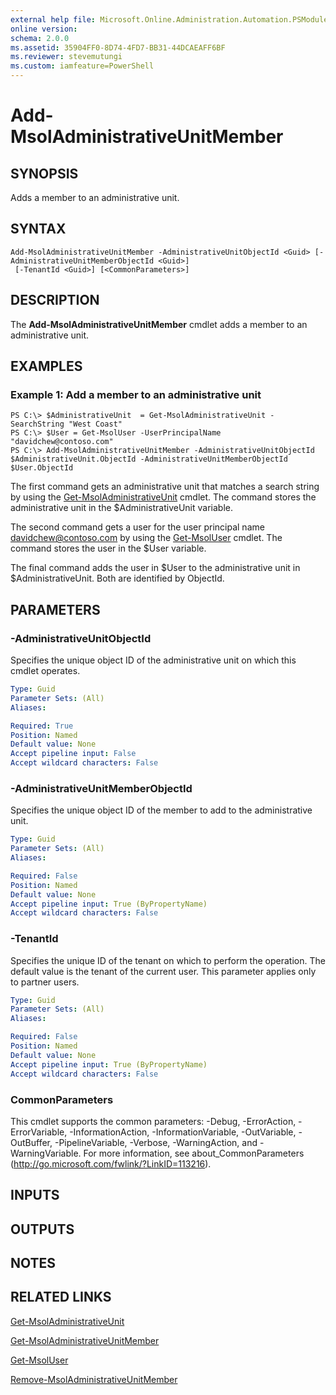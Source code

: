 ```yaml
---
external help file: Microsoft.Online.Administration.Automation.PSModule.dll-help.xml
online version:
schema: 2.0.0
ms.assetid: 35904FF0-8D74-4FD7-BB31-44DCAEAFF6BF
ms.reviewer: stevemutungi
ms.custom: iamfeature=PowerShell
---
```


# Add-MsolAdministrativeUnitMember

## SYNOPSIS
Adds a member to an administrative unit.

## SYNTAX

```
Add-MsolAdministrativeUnitMember -AdministrativeUnitObjectId <Guid> [-AdministrativeUnitMemberObjectId <Guid>]
 [-TenantId <Guid>] [<CommonParameters>]
```

## DESCRIPTION
The **Add-MsolAdministrativeUnitMember** cmdlet adds a member to an administrative unit.

## EXAMPLES

### Example 1: Add a member to an administrative unit

```
PS C:\> $AdministrativeUnit  = Get-MsolAdministrativeUnit -SearchString "West Coast"
PS C:\> $User = Get-MsolUser -UserPrincipalName "davidchew@contoso.com"
PS C:\> Add-MsolAdministrativeUnitMember -AdministrativeUnitObjectId $AdministrativeUnit.ObjectId -AdministrativeUnitMemberObjectId $User.ObjectId
```

The first command gets an administrative unit that matches a search string by using the [Get-MsolAdministrativeUnit](./Get-MsolAdministrativeUnit.md) cmdlet.
The command stores the administrative unit in the $AdministrativeUnit variable.

The second command gets a user for the user principal name davidchew@contoso.com by using the [Get-MsolUser](./Get-MsolUser.md) cmdlet.
The command stores the user in the $User variable.

The final command adds the user in $User to the administrative unit in $AdministrativeUnit.
Both are identified by ObjectId.


## PARAMETERS

### -AdministrativeUnitObjectId
Specifies the unique object ID of the administrative unit on which this cmdlet operates.

```yaml
Type: Guid
Parameter Sets: (All)
Aliases:

Required: True
Position: Named
Default value: None
Accept pipeline input: False
Accept wildcard characters: False
```

### -AdministrativeUnitMemberObjectId
Specifies the unique object ID of the member to add to the administrative unit.

```yaml
Type: Guid
Parameter Sets: (All)
Aliases:

Required: False
Position: Named
Default value: None
Accept pipeline input: True (ByPropertyName)
Accept wildcard characters: False
```

### -TenantId
Specifies the unique ID of the tenant on which to perform the operation.
The default value is the tenant of the current user.
This parameter applies only to partner users.

```yaml
Type: Guid
Parameter Sets: (All)
Aliases:

Required: False
Position: Named
Default value: None
Accept pipeline input: True (ByPropertyName)
Accept wildcard characters: False
```

### CommonParameters
This cmdlet supports the common parameters: -Debug, -ErrorAction, -ErrorVariable, -InformationAction, -InformationVariable, -OutVariable, -OutBuffer, -PipelineVariable, -Verbose, -WarningAction, and -WarningVariable. For more information, see about_CommonParameters (http://go.microsoft.com/fwlink/?LinkID=113216).

## INPUTS

## OUTPUTS

## NOTES

## RELATED LINKS
[Get-MsolAdministrativeUnit](./Get-MsolAdministrativeUnit.md)

[Get-MsolAdministrativeUnitMember](./Get-MsolAdministrativeUnitMember.md)

[Get-MsolUser](./Get-MsolUser.md)

[Remove-MsolAdministrativeUnitMember](./Remove-MsolAdministrativeUnitMember.md)
